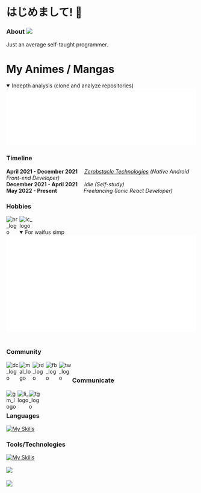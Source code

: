 # はじめまして! :wave:

### About ![](https://visitor-badge.glitch.me/badge?page_id=jbarry302)
Just an average self-taught programmer.
</br>

# My Animes / Mangas

<!-- ![Metrics](/github-metrics.svg)
![Metrics](/metrics.plugin.anilist.svg) -->

<details open>
  <summary>Indepth analysis (clone and analyze repositories)</summary>
  <img src="https://github.com/lowlighter/metrics/blob/examples/metrics.plugin.languages.indepth.svg" alt=""></img>
</details>

<!-- I am James Barry M. Almerez an average self-taught programmer. My journey started on 2020 where I got more interested in studying programming and tech stuffs during my free time because of the COVID pandemic and also I thought it would be a good idea to start studying in advance as I was an incoming freshmen college in Computer Science at that time. After 3 months of studying independently I finally got to work as a trainee at [Zerobstacle Technologies](https://github.com/Zerobstacle) where I discovered my strengths and weaknesses as a developer. -->

### Timeline
**April 2021 - December 2021** &emsp;_[Zerobstacle Technologies](https://github.com/Zerobstacle) (Native Android Front-end Developer)_ </br>
**December 2021 - April 2021** &emsp;_Idle (Self-study)_ </br>
**May 2022 - Present** &emsp;&emsp;&emsp;&emsp;&ensp;&nbsp;_Freelancing (Ionic React Developer)_ </br>



### **Hobbies**
<a href="https://www.hackerrank.com/jbarry302">
  <img align="left" alt="hr_logo" width="35px" src="https://cdn4.iconfinder.com/data/icons/logos-and-brands/512/160_Hackerrank_logo_logos-512.png" />
</a>
<a href="https://leetcode.com/jbarry302">
  <img align="left" alt="lc_logo" width="35px" src="https://cdn.iconscout.com/icon/free/png-256/leetcode-3521542-2944960.png" />
</a>
</br></br>

<details open>
<summary>For waifus simp</summary>
<img src="https://github.com/lowlighter/metrics/blob/examples/metrics.plugin.anilist.characters.svg" alt=""></img>
</details>

</br>

### **Community**
<a href="https://discordapp.com/users/751763555535290369">
  <img align="left" alt="dc_logo" width="35px" src="https://cdn2.iconfinder.com/data/icons/gaming-platforms-squircle/250/discord_squircle-512.png" />
</a>
<a href="https://myanimelist.net/profile/zukashishifu">
  <img align="left" alt="mal_logo" width="35px" src="https://image.myanimelist.net/ui/OK6W_koKDTOqqqLDbIoPAiC8a86sHufn_jOI-JGtoCQ" />
</a>
<a href="https://www.reddit.com/user/Potential-Ad2691">
  <img align="left" alt="rd_logo" width="35px" src="https://cdn2.iconfinder.com/data/icons/social-media-2285/512/1_Reddit3_colored_svg-512.png" />
</a>
<a href="https://www.facebook.com/ehdecosmicat/">
  <img align="left" alt="fb_logo" width="35px" src="https://cdn1.iconfinder.com/data/icons/logotypes/32/square-facebook-512.png" />
</a>
<a href="https://twitter.com/zukashishifu">
  <img align="left" alt="tw_logo" width="35px" src="https://cdn2.iconfinder.com/data/icons/social-media-2285/512/1_Twitter3_colored_svg-512.png" />
</a>
</br>

### **Communicate**

<a href="https://mail.google.com/mail/u/?authuser=jbarry302@gmail.com">
  <img align="left" alt="gm_logo" width="30px" src="https://cdn4.iconfinder.com/data/icons/logos-brands-in-colors/48/google-gmail-512.png" />
</a>
<a href="https://www.linkedin.com/in/james-barry-almerez-032880204">
  <img align="left" alt="li_logo" width="30px" 
       src="https://cdn2.iconfinder.com/data/icons/social-media-applications/64/social_media_applications_14-linkedin-512.png" />
</a>
<a href="https://t.me/jbarry302">
  <img align="left" alt="tg_logo" width="30px" src="https://cdn3.iconfinder.com/data/icons/social-icons-33/512/Telegram-512.png" />
</a>

<!-- </br></br>
<img align="left" alt="GIF" src="https://github.com/abhisheknaiidu/abhisheknaiidu/blob/master/code.gif?raw=true" width="500%" height="500" />
</br></br></br></br></br></br></br></br></br></br></br> -->


<!-- </br></br></br> -->
</br></br>
<!-- [![Top Langs](https://github-readme-stats.vercel.app/api/top-langs/?username=jbarry302&langs_count=8)](https://github.com/jbarry302/github-readme-stats) -->
### Languages
[![My Skills](https://skillicons.dev/icons?i=java,css,html,react,ts,js,py&theme=light)](https://skillicons.dev)
</br>
### Tools/Technologies
[![My Skills](https://skillicons.dev/icons?i=androidstudio,idea,firebase,vscode,spring&theme=light)](https://skillicons.dev)
</br></br>
<img src="https://github-readme-stats.vercel.app/api/top-langs?username=jbarry302&layout=compact&theme=shades-of-purple"/>
</br></br>
<img src="https://github-readme-stats.vercel.app/api?username=jbarry302&show_icons=true&theme=shades-of-purple"/>
</br></br>
<!--
<img src="https://github-readme-stats.vercel.app/api?username=jbarry302&show_icons=true&theme=shades-of-purple"/>
-->
